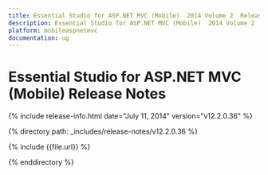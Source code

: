 ```yaml
---
title: Essential Studio for ASP.NET MVC (Mobile)  2014 Volume 2  Release Notes  
description: Essential Studio for ASP.NET MVC (Mobile)  2014 Volume 2  Release Notes  
platform: mobileaspnetmvc
documentation: ug
---
```


# Essential Studio for ASP.NET MVC (Mobile)  Release Notes  

{% include release-info.html date="July 11, 2014"  version="v12.2.0.36" %} 


{% directory path: _includes/release-notes/v12.2.0.36 %}

{% include {{file.url}} %}

{% enddirectory %}